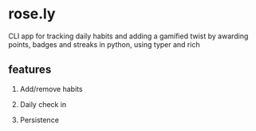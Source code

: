 # rose.ly

CLI app for tracking daily habits and adding a gamified twist by awarding points, badges and streaks in python, using typer and rich

## features

1. Add/remove habits

2. Daily check in

3. Persistence